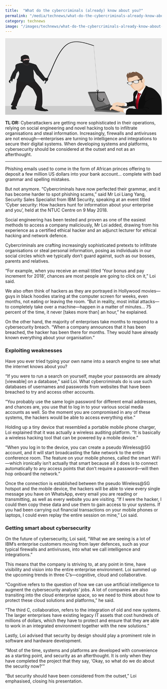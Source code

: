 ```yaml
---
title:  "What do the cybercriminals (already) know about you?"
permalink: "/media/technews/what-do-the-cybercriminals-already-know-about-you"
category: technews
image: "/images/technews/what-do-the-cybercriminals-already-know-about-you-part-1.png"
---
```


![What do the cybercriminals (already) know about you?](/images/technews/what-do-the-cybercriminals-already-know-about-you-part-1.png)

**TL:DR:** Cyberattackers are getting more sophisticated in their operations, relying on social engineering and novel hacking tools to infiltrate organisations and steal information. Increasingly, firewalls and antiviruses are not enough—enterprises are turning to intelligence and integrations to secure their digital systems. When developing systems and platforms, cybersecurity should be considered at the outset and not as an afterthought.

---

Phishing emails used to come in the form of African princes offering to deposit a few million US dollars into your bank account… complete with bad grammar and spelling mistakes. 

But not anymore. “Cybercriminals have now perfected their grammar, and it has become harder to spot phishing scams,” said Mr Loi Liang Yang, Security Sales Specialist from IBM Security, speaking at an event titled ‘Cyber security: How hackers hunt for information about your enterprise and you’, held at the NTUC Centre on 9 May 2018.

Social engineering has been tested and proven as one of the easiest methods to access a company maliciously, Mr Loi added, drawing from his experience as a certified ethical hacker and an adjunct lecturer for ethical hacking and network defence. 

Cybercriminals are crafting increasingly sophisticated pretexts to infiltrate organisations or steal personal information, posing as individuals in our social circles which we typically don’t guard against, such as our bosses, parents and relatives. 

“For example, when you receive an email titled ‘Your bonus and pay increment for 2018’, chances are most people are going to click on it,” Loi said. 

We also often think of hackers as they are portrayed in Hollywood movies—guys in black hoodies staring at the computer screen for weeks, even months, not eating or leaving the room. “But in reality, most initial attacks—to completely take over a machine—happen in a matter of minutes… 75 percent of the time, it never [takes more than] an hour,” he explained. 

On the other hand, the majority of enterprises take months to respond to a cybersecurity breach. “When a company announces that it has been breached, the hacker has been there for months. They would have already known everything about your organisation.”
 
### **Exploiting weaknesses**
Have you ever tried typing your own name into a search engine to see what the internet knows about you? 

“If you were to run a search on yourself, maybe your passwords are already [viewable] on a database,” said Loi. What cybercriminals do is use such databases of usernames and passwords from websites that have been breached to try and access other accounts. 

“You probably use the same login password for different email addresses, and chances are, you use that to log in to your various social media accounts as well. So the moment you are compromised in any of these systems, the hackers would be able to access everything else.” 

Holding up a tiny device that resembled a portable mobile phone charger, Loi explained that it was actually a wireless auditing platform. “It is basically a wireless hacking tool that can be powered by a mobile device.” 

“When you log in to the device, you can create a pseudo Wireless@SG account, and it will start broadcasting the fake network to the entire conference room. The feature on your mobile phones, called the smart WiFi—which ironically isn’t actually that smart because all it does is to connect automatically to any access points that don’t require a password—will then hop onboard the network.” 

Once the connection is established between the pseudo Wireless@SG hotspot and the mobile device, the hackers will be able to view every single message you have on WhatsApp, every email you are reading or transmitting, as well as every website you are visiting. “If I were the hacker, I could then copy these data and use them to gain access to your systems. If you had been carrying out financial transactions on your mobile phones or laptops, I could even replay the entire session on mine,” Loi said. 

### **Getting smart about cybersecurity**
On the future of cybersecurity, Loi said, “What we are seeing is a lot of IBM’s enterprise customers moving from layer defences, such as your typical firewalls and antiviruses, into what we call intelligence and integrations.” 

This means that the company is striving to, at any point in time, have visibility and vision into the entire enterprise environment. Loi summed up the upcoming trends in three C’s—cognitive, cloud and collaborative. 

“Cognitive refers to the question of how we can use artificial intelligence to augment the cybersecurity analysts’ jobs. A lot of companies are also transiting into the cloud enterprise space, so we need to think about how to protect these cloud solutions and platforms,” he said.

“The third C, collaboration, refers to the integration of old and new systems. The larger enterprises have existing legacy IT assets that cost hundreds of millions of dollars, which they have to protect and ensure that they are able to work in an integrated environment together with the new solutions.”

Lastly, Loi advised that security by design should play a prominent role in software and hardware development. 

“Most of the time, systems and platforms are developed with convenience as a starting point, and security as an afterthought. It is only when they have completed the project that they say, ‘Okay, so what do we do about the security now?’”

“But security should have been considered from the outset,” Loi emphasised, closing his presentation.
